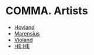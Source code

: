 # COMMA. Artists

- [Hovland](./hovland/)
- [Marensius](./marensius/)
- [Violand](./violand/)
- [HE:HE](./he-he/)
